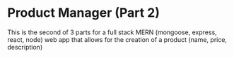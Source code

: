# Product Manager (Part 2)
This is the second of 3 parts for a full stack MERN (mongoose, express, react, node) web app that allows for the creation of a product (name, price, description)